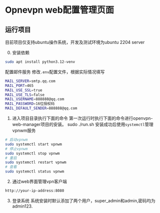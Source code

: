 # Opnevpn web配置管理页面



## 运行项目

目前项目仅支持ubuntu操作系统，开发及测试环境为ubuntu 2204 server

0. 安装依赖
```bash
sudo apt install python3.12-venv
```

配置邮件服务
修改`.env`配置文件，根据实际情况填写

```bash
MAIL_SERVER=smtp.qq.com
MAIL_PORT=465
MAIL_USE_SSL=true
MAIL_USE_TLS=false
MAIL_USERNAME=888888@qq.com
MAIL_PASSWORD=16位授权码
MAIL_DEFAULT_SENDER=888888@qq.com
```


1. 进入项目目录执行下面的命令
第一次运行时执行下面的命令进行openvpn-web-manager项目的安装。
sudo ./run.sh
安装成功后使用`systemctl`管理vpnwm服务

```bash
# 启动vpnwm
sudo systemctl start vpnwm
# 停止vpnwm
sudo systemctl stop vpnwm
# 重启
sudo systemctl restart vpnwm
# 查看
sudo systemctl status vpnwm
```

2. 通过web界面管理vpn客户端
```bash
http://your-ip-address:8080
```

3. 登录系统
系统安装时默认添加了两个用户，super_admin和admin,密码均为admin123.
